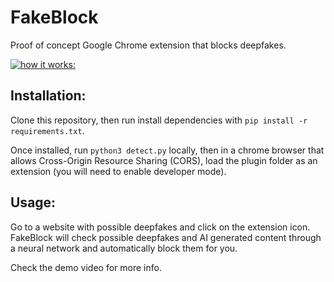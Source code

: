 # FakeBlock
Proof of concept Google Chrome extension that blocks deepfakes.

[![how it works:](https://github.com/sirmammingtonham/FakeBlock/blob/master/demo.gif?raw=true)](https://docs.google.com/presentation/d/1CHGox3OH4PVB3Ks_ThE1JMyCckJGKKIai0LA9rffEec/edit?usp=sharing)

## Installation:
Clone this repository, then run install dependencies with ```pip install -r requirements.txt```.

Once installed, run ```python3 detect.py``` locally, then in a chrome browser that allows Cross-Origin Resource Sharing (CORS), load the plugin folder as an extension (you will need to enable developer mode).

## Usage:
Go to a website with possible deepfakes and click on the extension icon. FakeBlock will check possible deepfakes and AI generated content through a neural network and automatically block them for you.

Check the demo video for more info.

